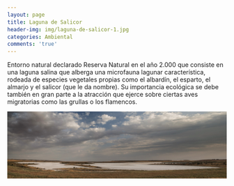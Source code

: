 ```yaml
---
layout: page
title: Laguna de Salicor
header-img: img/laguna-de-salicor-1.jpg
categories: Ambiental
comments: 'true'
---
```



Entorno natural declarado Reserva Natural en el año 2.000 que consiste en una laguna salina que alberga una microfauna lagunar característica, rodeada de especies vegetales propias como el albardín, el esparto, el almarjo y el salicor (que le da nombre). Su importancia ecológica se debe también en gran parte a la atracción que ejerce sobre ciertas aves migratorias como las grullas o los flamencos.

<div class="photos">
<img src="/img/laguna-de-salicor-1.jpg" alt="Laguna de Salicor">
</div>
